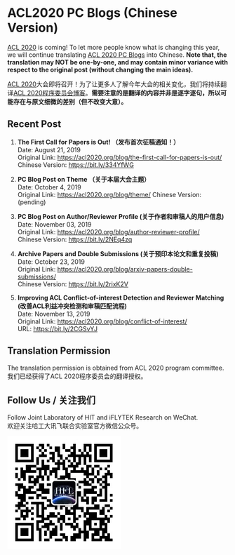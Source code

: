 # ACL2020 PC Blogs (Chinese Version)

[ACL 2020](https://acl2020.org/) is coming! To let more people know what is changing this year, we will continue translating [ACL 2020 PC Blogs](https://acl2020.org/blog/) into Chinese. **Note that, the translation may NOT be one-by-one, and may contain minor variance with respect to the original post (without changing the main ideas).**

[ACL 2020](https://acl2020.org/)大会即将召开！为了让更多人了解今年大会的相关变化，我们将持续翻译[ACL 2020程序委员会博客](https://acl2020.org/blog/)。**需要注意的是翻译的内容并非是逐字逐句，所以可能存在与原文细微的差别（但不改变大意）。**


## Recent Post
1. **The First Call for Papers is Out! （发布首次征稿通知！）**  
Date: August 21, 2019  
Original Link: https://acl2020.org/blog/the-first-call-for-papers-is-out/
Chinese Version: https://bit.ly/334YfWG

2. **PC Blog Post on Theme （关于本届大会主题）**  
Date: October 4, 2019  
Original Link: https://acl2020.org/blog/theme/
Chinese Version: (pending)

2. **PC Blog Post on Author/Reviewer Profile (关于作者和审稿人的用户信息)**  
Date: November 03, 2019  
Original Link: https://acl2020.org/blog/author-reviewer-profile/  
Chinese Version: https://bit.ly/2NEq4zq

3. **Archive Papers and Double Submissions (关于预印本论文和重复投稿)**  
Date: October 23, 2019  
Original Link: https://acl2020.org/blog/arxiv-papers-double-submissions/  
Chinese Version: https://bit.ly/2rixK2V

4. **Improving ACL Conflict-of-interest Detection and Reviewer Matching (改善ACL利益冲突检测和审稿匹配流程)**  
Date: November 13, 2019  
Original Link: https://acl2020.org/blog/conflict-of-interest/  
URL: https://bit.ly/2CGSvYJ


## Translation Permission
The translation permission is obtained from ACL 2020 program committee.  
我们已经获得了ACL 2020程序委员会的翻译授权。


## Follow Us / 关注我们
Follow Joint Laboratory of HIT and iFLYTEK Research on WeChat.  
欢迎关注哈工大讯飞联合实验室官方微信公众号。

![qrcode.png](./qrcode.jpg)